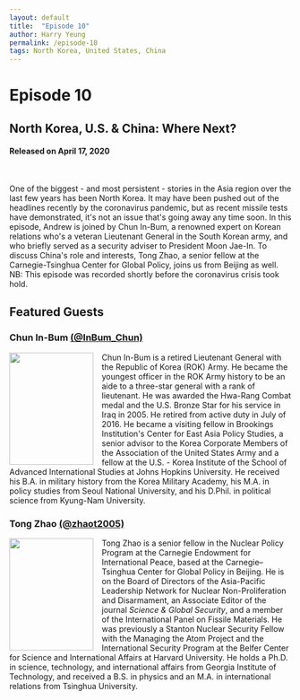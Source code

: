 ```yaml
---
layout: default
title:  "Episode 10"
author: Harry Yeung
permalink: /episode-10
tags: North Korea, United States, China
---
```


# Episode 10
## North Korea, U.S. & China: Where Next?
#### Released on April 17, 2020

<div id="buzzsprout-player-3395473"></div>
<script src="https://www.buzzsprout.com/699187/3395473-north-korea-u-s-china-where-next.js?container_id=buzzsprout-player-3395473&player=small" type="text/javascript" charset="utf-8"></script>
<br>

One of the biggest - and most persistent - stories in the Asia region over the last few years has been North Korea. It may have been pushed out of the headlines recently by the coronavirus pandemic, but as recent missile tests have demonstrated, it's not an issue that's going away any time soon. In this episode, Andrew is joined by Chun In-Bum, a renowned expert on Korean relations who's a veteran Lieutenant General in the South Korean army, and who briefly served as a security adviser to President Moon Jae-In. To discuss China's role and interests, Tong Zhao, a senior fellow at the Carnegie-Tsinghua Center for Global Policy, joins us from Beijing as well. NB: This episode was recorded shortly before the coronavirus crisis took hold.

## Featured Guests

### Chun In-Bum [(@InBum_Chun)](https://twitter.com/inbum_chun?lang=en)

<img src="https://user-images.githubusercontent.com/67763587/89935397-f5ad3c00-dbc6-11ea-976b-c68e72b7a5e2.png"
  style="width:150px;height:200px;margin-right:15px;"
  align="left" />
  <p>Chun In-Bum is a retired Lieutenant General with the Republic of Korea (ROK) Army. He became the youngest officer in the ROK Army history to be an aide to a three-star general with a rank of lieutenant. He was awarded the Hwa-Rang Combat medal and the U.S. Bronze Star for his service in Iraq in 2005. He retired from active duty in July of 2016. He became a visiting fellow in Brookings Institution's Center for East Asia Policy Studies, a senior advisor to the Korea Corporate Members of the Association of the United States Army and a fellow at the U.S. - Korea Institute of the School of Advanced International Studies at Johns Hopkins University. He received his B.A. in military history from the Korea Military Academy, his M.A. in policy studies from Seoul National University, and his D.Phil. in political science from Kyung-Nam University.</p>

### Tong Zhao [(@zhaot2005)](https://twitter.com/zhaot2005?lang=en)

<img src="https://user-images.githubusercontent.com/67763587/89936354-5e48e880-dbc8-11ea-812a-a3f08eb7588e.png"
  style="width:150px;height:200px;margin-right:15px;"
  align="left" />
  <p>Tong Zhao is a senior fellow in the Nuclear Policy Program at the Carnegie Endowment for International Peace, based at the Carnegie–Tsinghua Center for Global Policy in Beijing. He is on the Board of Directors of the Asia-Pacific Leadership Network for Nuclear Non-Proliferation and Disarmament, an Associate Editor of the journal <i>Science & Global Security</i>, and a member of the International Panel on Fissile Materials. He was previously a Stanton Nuclear Security Fellow with the Managing the Atom Project and the International Security Program at the Belfer Center for Science and International Affairs at Harvard University. He holds a Ph.D. in science, technology, and international affairs from Georgia Institute of Technology, and received a B.S. in physics and an M.A. in international relations from Tsinghua University.</p>
